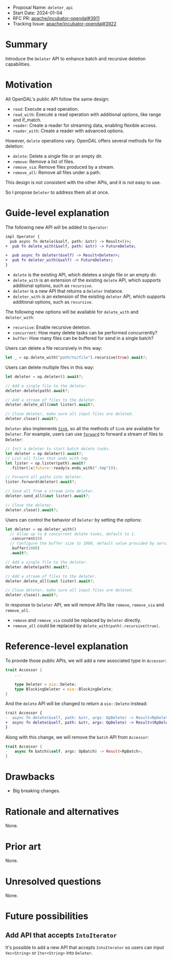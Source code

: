 - Proposal Name: `deleter_api`
- Start Date: 2024-01-04
- RFC PR: [apache/incubator-opendal#3911](https://github.com/apache/incubator-opendal/pull/3911)
- Tracking Issue: [apache/incubator-opendal#3922](https://github.com/apache/incubator-opendal/issues/3922)

# Summary

Introduce the `Deleter` API to enhance batch and recursive deletion capabilities.

# Motivation

All OpenDAL's public API follow the same design:

- `read`: Execute a read operation.
- `read_with`: Execute a read operation with additional options, like range and if_match.
- `reader`: Create a reader for streaming data, enabling flexible access.
- `reader_with`: Create a reader with advanced options.

However, `delete` operations vary. OpenDAL offers several methods for file deletion:

- `delete`: Delete a single file or an empty dir.
- `remove`: Remove a list of files.
- `remove_via`: Remove files produced by a stream.
- `remove_all`: Remove all files under a path.

This design is not consistent with the other APIs, and it is not easy to use.

So I propose `Deleter` to address them all at once.

# Guide-level explanation

The following new API will be added to `Operator`:

```diff
impl Operator {
  pub async fn detele(&self, path: &str) -> Result<()>;
+  pub fn delete_with(&self, path: &str) -> FutureDelete;

+  pub async fn deleter(&self) -> Result<Deleter>;
+  pub fn deleter_with(&self) -> FutureDeleter;
}
```

- `delete` is the existing API, which deletes a single file or an empty dir.
- `delete_with` is an extension of the existing `delete` API, which supports additional options, such as `recursive`.
- `deleter` is a new API that returns a `Deleter` instance.
- `deleter_with` is an extension of the existing `deleter` API, which supports additional options, such as `recursive`.

The following new options will be available for `delete_with` and `deleter_with`:

- `recursive`: Enable recursive deletion.
- `concurrent`: How many delete tasks can be performed concurrently?
- `buffer`: How many files can be buffered for send in a single batch?

Users can delete a file recursively in this way:

```rust
let _ = op.delete_with("path/to/file").recursive(true).await?;
```

Users can delete multiple files in this way:


```rust
let deleter = op.deleter().await?;

// Add a single file to the deleter.
deleter.delete(path).await?;

// Add a stream of files to the deleter.
deleter.delete_all(&mut lister).await?;

// Close deleter, make sure all input files are deleted.
deleter.close().await?;
```

`Deleter` also implements [`Sink`](https://docs.rs/futures/latest/futures/sink/trait.Sink.html), so all the methods of `Sink` are available for `Deleter`. For example, users can use [`forward`](https://docs.rs/futures/latest/futures/stream/trait.StreamExt.html#method.forward) to forward a stream of files to `Deleter`:

```rust
// Init a deleter to start batch delete tasks.
let deleter = op.deleter().await?;
// List all files that ends with tmp
let lister = op.lister(path).await?
  .filter(|x|future::ready(x.ends_with(".tmp")));

// Forward all paths into deleter.
lister.forward(deleter).await?;

// Send all from a stream into deleter.
deleter.send_all(&mut lister).await?;

// Close the deleter.
deleter.close().await?;
```

Users can control the behavior of `Deleter` by setting the options:

```rust
let deleter = op.deleter_with()
  // Allow up to 8 concurrent delete tasks, default to 1.
  .concurrent(8)
  // Configure the buffer size to 1000, default value provided by services.
  .buffer(1000)
  .await?;

// Add a single file to the deleter.
deleter.delete(path).await?;

// Add a stream of files to the deleter.
deleter.delete_all(&mut lister).await?;

// Close deleter, make sure all input files are deleted.
deleter.close().await?;
```

In response to `Deleter` API, we will remove APIs like `remove`, `remove_via` and `remove_all`.

- `remove` and `remove_via` could be replaced by `Deleter` directly.
- `remove_all` could be replaced by `delete_with(path).recursive(true)`.

# Reference-level explanation

To provide those public APIs, we will add a new associated type in `Accessor`:

```rust
trait Accessor {
    ...
    
    type Deleter = oio::Delete;
    type BlockingDeleter = oio::BlockingDelete;
}
```

And the `delete` API will be changed to return a `oio::Delete` instead:

```diff
trait Accessor {
-  async fn delete(&self, path: &str, args: OpDelete) -> Result<RpDelete>;
+  async fn delete(&self, path: &str, args: OpDelete) -> Result<(RpDelete, Self::Deleter)>;
}
```

Along with this change, we will remove the `batch` API from `Accessor`:

```rust
trait Accessor {
-   async fn batch(&self, args: OpBatch) -> Result<RpBatch>;
}
```

# Drawbacks

- Big breaking changes.


# Rationale and alternatives

None.

# Prior art

None.

# Unresolved questions

None.

# Future possibilities

## Add API that accepts `IntoIterator`

It's possible to add a new API that accepts `IntoIterator` so users can input `Vec<String>` or `Iter<String>` into `Deleter`.
